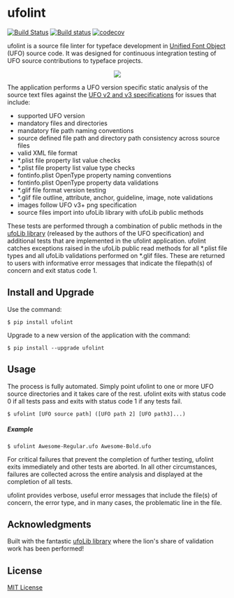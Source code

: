 # ufolint

[![Build Status](https://travis-ci.org/source-foundry/ufolint.svg?branch=master)](https://travis-ci.org/source-foundry/ufolint) [![Build status](https://ci.appveyor.com/api/projects/status/lsuj8p7myp6mdo2e/branch/master?svg=true)](https://ci.appveyor.com/project/chrissimpkins/ufolint/branch/master) [![codecov](https://codecov.io/gh/source-foundry/ufolint/branch/master/graph/badge.svg)](https://codecov.io/gh/source-foundry/ufolint)


ufolint is a source file linter for typeface development in [Unified Font Object](http://unifiedfontobject.org/) (UFO) source code.  It was designed for continuous integration testing of UFO source contributions to typeface projects. 

<p align="center">
  <img src="https://raw.githubusercontent.com/source-foundry/ufolint/images/images/ufolint_example.gif"/>
</p>


The application performs a UFO version specific static analysis of the source text files against the [UFO v2 and v3 specifications](http://unifiedfontobject.org/) for issues that include:

  - supported UFO version
  - mandatory files and directories
  - mandatory file path naming conventions
  - source defined file path and directory path consistency across source files
  - valid XML file format
  - *.plist file property list value checks
  - *.plist file property list value type checks
  - fontinfo.plist OpenType property naming conventions
  - fontinfo.plist OpenType property data validations
  - *.glif file format version testing
  - *.glif file outline, attribute, anchor, guideline, image, note validations
  - images follow UFO v3+ png specification
  - source files import into ufoLib library with ufoLib public methods

These tests are performed through a combination of public methods in the [ufoLib library](https://github.com/unified-font-object/ufoLib) (released by the authors of the UFO specification) and additional tests that are implemented in the ufolint application.  ufolint catches exceptions raised in the ufoLib public read methods for all *.plist file types and all ufoLib validations performed on *.glif files.  These are returned to users with informative error messages that indicate the filepath(s) of concern and exit status code 1.


## Install and Upgrade

Use the command:

```
$ pip install ufolint
```

Upgrade to a new version of the application with the command:

```
$ pip install --upgrade ufolint
```


## Usage

The process is fully automated.  Simply point ufolint to one or more UFO source directories and it takes care of the rest.  ufolint exits with status code 0 if all tests pass and exits with status code 1 if any tests fail.

```
$ ufolint [UFO source path] ([UFO path 2] [UFO path3]...)
```

##### Example

```
$ ufolint Awesome-Regular.ufo Awesome-Bold.ufo
```

For critical failures that prevent the completion of further testing, ufolint exits immediately and other tests are aborted.  In all other circumstances, failures are collected across the entire analysis and displayed at the completion of all tests.  

ufolint provides verbose, useful error messages that include the file(s) of concern, the error type, and in many cases, the problematic line in the file.


## Acknowledgments

Built with the fantastic [ufoLib library](https://github.com/unified-font-object/ufoLib) where the lion's share of validation work has been performed!


## License

[MIT License](https://github.com/source-foundry/ufolint/blob/master/docs/LICENSE)
